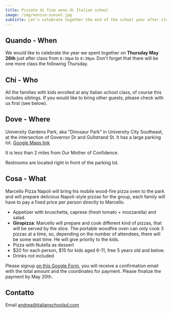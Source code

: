 ```yaml
---
title: Pizzata di fine anno di Italian school
image: /img/venice-sunset.jpg
subtitle: Let's celebrate together the end of the school year after class on May 26th
---
```


## Quando - When

We would like to celebrate the year we spent together on **Thursday May 26th** just after class from `6:30pm` to `8:30pm`. Don't forget that there will be one more class the following Thursday.

## Chi - Who

All the families with kids enrolled at any Italian school class, of course this includes siblings. If you would like to bring other guests, please check with us first (see below).

## Dove - Where

University Gardens Park, aka "Dinosaur Park" in University City Southeast, at the intersection of Governor Dr and Gullstrand St. It has a large parking lot. [Google Maps link](https://goo.gl/maps/zYABT7YbRCFsbaAg9)

It is less than 2 miles from Our Mother of Confidence.

Restrooms are located right in front of the parking lot.

## Cosa - What

Marcello Pizza Napoli will bring his mobile wood-fire pizza oven to the park and will prepare delicious Napoli-style pizzas for the group, each family will have to pay a fixed price per person directly to Marcello.

* Appetizer with bruschetta, caprese (fresh tomato + mozzarella) and salad.
* **Giropizza**: Marcello will prepare and cook different kind of pizzas, that will be served by the slice. The portable woodfire oven can only cook 3 pizzas at a time, so, depending on the number of attendees, there will be some wait time. He will give priority to the kids.
* Pizza with Nutella as dessert
* $20 for each person, $15 for kids aged 6-11, free 5 years old and below.
* Drinks not included

Please signup [on this Google Form](https://docs.google.com/forms/d/e/1FAIpQLSeGoqFhEoQo5OSNulVsao438dH31KZNIetU3qeRxfXka1V0iw/viewform?usp=sf_link), you will receive a confirmation email with the total amount and the coordinates for payment. Please finalize the payment by May 20th.

## Contatto

Email [andrea@italianschoolsd.com](mailto:andrea@italianschoolsd.com)

